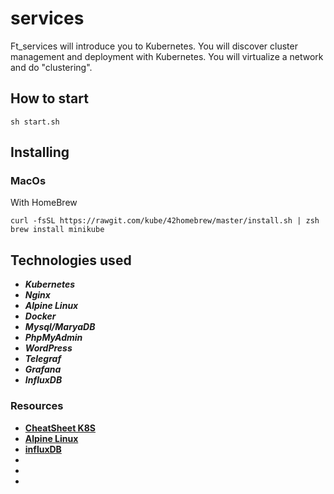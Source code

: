 # services

Ft_services will introduce you to Kubernetes. You will discover cluster management and
deployment with Kubernetes. You will virtualize a network and do "clustering".

## How to start
    sh start.sh

## Installing
### MacOs
  With HomeBrew

    curl -fsSL https://rawgit.com/kube/42homebrew/master/install.sh | zsh
    brew install minikube


## Technologies used
  * ___Kubernetes___
  * ___Nginx___ 
  * ___Alpine Linux___
  * ___Docker___
  * ___Mysql/MaryaDB___
  * ___PhpMyAdmin___
  * ___WordPress___
  * ___Telegraf___
  * ___Grafana___
  * ___InfluxDB___
  


### Resources
  * [**CheatSheet K8S**](https://kubernetes.io/ru/docs/reference/kubectl/cheatsheet/)
  * [**Alpine Linux**](https://www.youtube.com/watch?v=VffFuW6yzRk&ab_channel=Pingvinus)
  * [**influxDB**](https://blog.egrik.ru/2016/01/influxdata-1-influxdb.html)
  * []()
  * []()
  * []()



